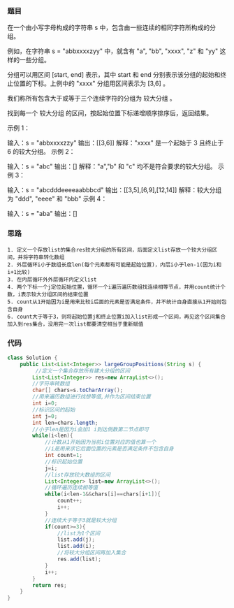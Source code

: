 ### 题目

在一个由小写字母构成的字符串 s 中，包含由一些连续的相同字符所构成的分组。

例如，在字符串 s = "abbxxxxzyy" 中，就含有 "a", "bb", "xxxx", "z" 和 "yy" 这样的一些分组。

分组可以用区间 [start, end] 表示，其中 start 和 end 分别表示该分组的起始和终止位置的下标。上例中的 "xxxx" 分组用区间表示为 [3,6] 。

我们称所有包含大于或等于三个连续字符的分组为 较大分组 。

找到每一个 较大分组 的区间，按起始位置下标递增顺序排序后，返回结果。

示例 1：

输入：s = "abbxxxxzzy"
输出：[[3,6]]
解释："xxxx" 是一个起始于 3 且终止于 6 的较大分组。
示例 2：

输入：s = "abc"
输出：[]
解释："a","b" 和 "c" 均不是符合要求的较大分组。
示例 3：

输入：s = "abcdddeeeeaabbbcd"
输出：[[3,5],[6,9],[12,14]]
解释：较大分组为 "ddd", "eeee" 和 "bbb"
示例 4：

输入：s = "aba"
输出：[]



### 思路

	1. 定义一个存放list的集合res较大分组的所有区间，后面定义list存放一个较大分组区间，并将字符串转化数组
 	2. 外层循环i小于数组长度len(每个元素都有可能是起始位置)，内层i小于len-1(因为i和i+1比较)
 	3. 在内层循环外外层循环内定义list
 	4. 两个下标一个j定位起始位置，循环一个i遍历遍历数组找连续相等节点，并用count统计个数，i表示较大分组区间的结束位置
 	5. count从1开始因为i是用来比较i后面的元素是否满足条件，并不统计自身直接从1开始则包含自身
 	6. count大于等于3，则将起始位置j和终止位置i加入list形成一个区间，再见这个区间集合加入到res集合，没用完一次list都要清空相当于重新赋值



### 代码

```java
class Solution {
    public List<List<Integer>> largeGroupPositions(String s) {
         //定义一个集合存放所有建大分组的区间
        List<List<Integer>> res=new ArrayList<>();
        //字符串转数组
        char[] chars=s.toCharArray();
        //用来遍历数组进行找想等值,并作为区间结束位置
        int i=0;
        //标识区间的起始
        int j=0;
        int len=chars.length;
        //小于len是因为i会加1 i到达倒数第二节点即可
        while(i<len){
            //计数从1开始因为当前i位置对应的值也算一个
            //i是用来求它后面位置的元素是否满足条件不包含自身
            int count=1;
            //标识起始位置
            j=i;
            //list存放较大数组的区间
            List<Integer> list=new ArrayList<>();
            //循环遍历连续相等值
            while(i<len-1&&chars[i]==chars[i+1]){
                count++;
                i++;
            }
            //连续大于等于3就是较大分组
            if(count>=3){
                //list为1个区间
                list.add(j);
                list.add(i);
                //将较大分组区间再加入集合
                res.add(list);
            }
            i++;
        }
        return res;
    }
}



```





